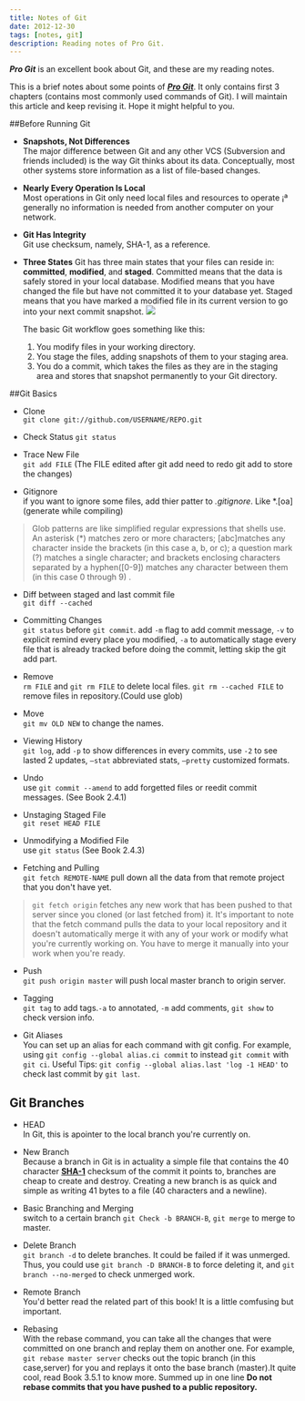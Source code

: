 ```yaml
---
title: Notes of Git
date: 2012-12-30
tags: [notes, git]
description: Reading notes of Pro Git.
---
```



***Pro Git*** is an excellent book about Git, and these are my reading notes.  

This is a brief notes about some points of [***Pro Git***][progit]. It only contains first 3 chapters (contains most commonly used commands of Git). I will maintain this article and keep revising it. Hope it might helpful to you.


##Before Running Git
- **Snapshots, Not Differences**  
The major difference between Git and any other VCS (Subversion and friends included) is the way Git thinks about its data. Conceptually, most other systems store information as a list of file-based changes.

- **Nearly Every Operation Is Local**  
Most operations in Git only need local files and resources to operate ¡ª generally no information is needed from another computer on your network.

- **Git Has Integrity**  
Git use checksum, namely, SHA-1, as a reference.

- **Three States**
Git has three main states that your files can
reside in: **committed**, **modified**, and **staged**. Committed means that the data is safely stored in your local database. Modified means that you have changed the file but have not committed it to your database yet. Staged means that you have marked a modified file in its current version to go into your next commit snapshot.
![](http://i.imgur.com/yT4Pg.png)

    The basic Git workflow goes something like this:  
    1. You modify files in your working directory.  
    2. You stage the files, adding snapshots of them to your staging area.  
    3. You do a commit, which takes the files as they are in the staging area and   stores that snapshot permanently to your Git directory.  

##Git Basics
- Clone  
  `git clone git://github.com/USERNAME/REPO.git`

- Check Status
   `git status`

- Trace New File  
`git add FILE` (The FILE edited after git add need to redo git add to store the changes)

- Gitignore  
if you want to ignore some files, add thier patter to *.gitignore*. Like *.[oa] (generate while compiling)
> Glob patterns are like simplified regular expressions that shells use. An asterisk (*) matches zero or more characters; [abc]matches any character inside the brackets (in this case a, b, or c); a question mark (?) matches a single character; and brackets enclosing characters separated by a hyphen([0-9]) matches any character between them (in this case 0 through 9) .

- Diff between staged and last commit file  
`git diff --cached`

- Committing Changes  
`git status` before `git commit`. add `-m` flag to add commit message, `-v` to explicit remind every place you modified, `-a` to automatically stage every file that is already tracked before doing the commit, letting skip the git add part.

- Remove  
`rm FILE` and `git rm FILE` to delete local files. `git rm --cached FILE` to remove files in repository.(Could use glob)

- Move  
`git mv OLD NEW` to change the names.

- Viewing History  
`git log`, add `-p` to show differences in every commits, use `-2` to see lasted 2 updates, `–stat` abbreviated stats, `–pretty` customized formats.
- Undo  
use `git commit --amend` to add forgetted files or reedit commit messages. (See Book 2.4.1)

- Unstaging Staged File  
`git reset HEAD FILE`

- Unmodifying a Modified File  
use `git status` (See Book 2.4.3)

- Fetching and Pulling  
`git fetch REMOTE-NAME` pull down all the data from that remote project that you don't have yet.
> `git fetch origin` fetches any new work that has been pushed to that server since you cloned (or last fetched from) it. It's important to note that the fetch command pulls the data to your local repository and it doesn't automatically merge it with any of your work or modify what you're currently working on. You have to merge it manually into your work when you're ready.

- Push  
`git push origin master` will push local master branch to origin server.

- Tagging  
`git tag` to add tags.`-a` to annotated, `-m` add comments, `git show` to check version info.

- Git Aliases  
You can set up an alias for each command with git config. For example, using `git config --global alias.ci commit` to instead `git commit` with `git ci`. Useful Tips: `git config --global alias.last 'log -1 HEAD'` to check last commit by `git last`.

## Git Branches
- HEAD  
In Git, this is apointer to the local branch you're currently on.

- New Branch  
Because a branch in Git is in actuality a simple file that contains the 40 character [**SHA-1**][sha-1] checksum of the commit it points to, branches are cheap to create and destroy. Creating a new branch is as quick and simple as writing 41 bytes to a file (40 characters and a newline).

- Basic Branching and Merging  
switch to a certain branch `git Check -b BRANCH-B`, `git merge` to merge to master.

- Delete Branch  
`git branch -d` to delete branches. It could be failed if it was unmerged. Thus, you could use `git branch -D BRANCH-B` to force deleting it, and `git branch --no-merged` to check unmerged work.

- Remote Branch  
You'd better read the related part of this book! It is a little comfusing but important.

- Rebasing  
With the rebase command, you can take all the changes that were committed on one branch and replay them on another one. For example, `git rebase master server` checks out the topic branch (in this case,server) for you and replays it onto the base branch (master).It quite cool, read Book 3.5.1 to know more. Summed up in one line **Do not rebase commits that you have pushed to a public repository.**






[progit]:http://www.amazon.com/gp/product/1430218339
[sha-1]:http://en.wikipedia.org/wiki/SHA-1
                                                                                             
